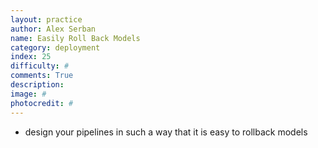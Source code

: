 ```yaml
---
layout: practice
author: Alex Serban
name: Easily Roll Back Models
category: deployment
index: 25
difficulty: #
comments: True
description:
image: #
photocredit: #
---
```


- design your pipelines in such a way that it is easy to rollback models